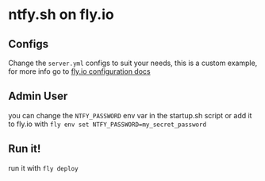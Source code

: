 # ntfy.sh on fly.io
## Configs
Change the `server.yml` configs to suit your needs, this is a custom example, for more info go to [fly.io configuration docs](https://docs.ntfy.sh/config/)

## Admin User
you can change the `NTFY_PASSWORD` env var in the startup.sh script or add it to fly.io with `fly env set NTFY_PASSWORD=my_secret_password` 


## Run it!
run it with `fly deploy`
